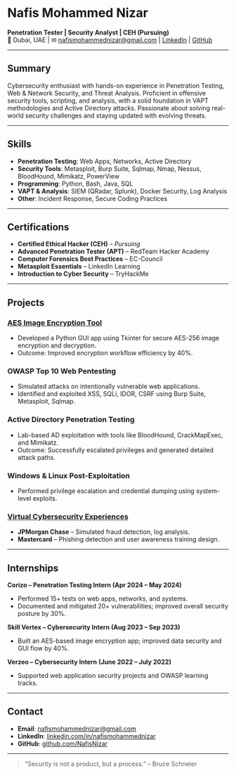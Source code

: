 # Nafis Mohammed Nizar

**Penetration Tester | Security Analyst | CEH (Pursuing)**  
📍 Dubai, UAE | ✉ nafismohammednizar@gmail.com | [LinkedIn](https://linkedin.com/in/nafismohammednizar) | [GitHub](https://github.com/NafisNizar)

---

## Summary

Cybersecurity enthusiast with hands-on experience in Penetration Testing, Web & Network Security, and Threat Analysis. Proficient in offensive security tools, scripting, and analysis, with a solid foundation in VAPT methodologies and Active Directory attacks. Passionate about solving real-world security challenges and staying updated with evolving threats.

---

## Skills

- **Penetration Testing**: Web Apps, Networks, Active Directory
- **Security Tools**: Metasploit, Burp Suite, Sqlmap, Nmap, Nessus, BloodHound, Mimikatz, PowerView
- **Programming**: Python, Bash, Java, SQL
- **VAPT & Analysis**: SIEM (QRadar, Splunk), Docker Security, Log Analysis
- **Other**: Incident Response, Secure Coding Practices

---

## Certifications

- **Certified Ethical Hacker (CEH)** – *Pursuing*
- **Advanced Penetration Tester (APT)** – RedTeam Hacker Academy
- **Computer Forensics Best Practices** – EC-Council
- **Metasploit Essentials** – LinkedIn Learning
- **Introduction to Cyber Security** – TryHackMe

---

## Projects

### [AES Image Encryption Tool](https://github.com/NafisNizar/Image-Encryption-Decryption-using-AES)
- Developed a Python GUI app using Tkinter for secure AES-256 image encryption and decryption.
- Outcome: Improved encryption workflow efficiency by 40%.

### OWASP Top 10 Web Pentesting
- Simulated attacks on intentionally vulnerable web applications.
- Identified and exploited XSS, SQLi, IDOR, CSRF using Burp Suite, Metasploit, Sqlmap.

### Active Directory Penetration Testing
- Lab-based AD exploitation with tools like BloodHound, CrackMapExec, and Mimikatz.
- Outcome: Successfully escalated privileges and generated detailed attack paths.

### Windows & Linux Post-Exploitation
- Performed privilege escalation and credential dumping using system-level exploits.

### [Virtual Cybersecurity Experiences](#)
- **JPMorgan Chase** – Simulated fraud detection, log analysis.
- **Mastercard** – Phishing detection and user awareness training design.

---

## Internships

**Corizo – Penetration Testing Intern (Apr 2024 – May 2024)**  
- Performed 15+ tests on web apps, networks, and systems.
- Documented and mitigated 20+ vulnerabilities; improved overall security posture by 30%.

**Skill Vertex – Cybersecurity Intern (Aug 2023 – Sep 2023)**  
- Built an AES-based image encryption app; improved data security and GUI flow by 40%.

**Verzeo – Cybersecurity Intern (June 2022 – July 2022)**  
- Supported web application security projects and OWASP learning tracks.

---

## Contact

- **Email**: nafismohammednizar@gmail.com  
- **LinkedIn**: [linkedin.com/in/nafismohammednizar](https://linkedin.com/in/nafismohammednizar)  
- **GitHub**: [github.com/NafisNizar](https://github.com/NafisNizar)

---

> “Security is not a product, but a process.” – Bruce Schneier
